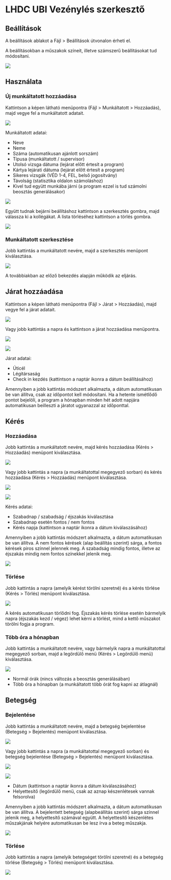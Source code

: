# LHDC UBI Vezénylés szerkesztő

## Beállítások

A beállítások ablakot a Fájl > Beállítások útvonalon érheti el.

A beállításokban a műszakok színeit, illetve számszerű beállításokat tud módosítani.

![](https://github.com/hidvegarpi/DEB/blob/main/IMAGES/settings.png)

## Használata

### Új munkáltatott hozzáadása

Kattintson a képen látható menüpontra (Fájl > Munkáltatott > Hozzáadás), majd vegye fel a munkáltatott adatait.

![](https://github.com/hidvegarpi/DEB/blob/main/IMAGES/add%20employee%201.png)

Munkáltatott adatai:
- Neve
- Neme
- Száma (automatikusan ajánlott sorszám)
- Típusa (munkáltatott / supervisor)
- Utolsó vizsga dátuma (lejárat előtt értesít a program)
- Kártya lejárati dátuma (lejárat előtt értesít a program)
- Sikeres vizsgák (VÉD 1-4, FEL, belső jogosítvány)
- Távolság (statisztika oldalon számoláshoz)
- Kivel tud együtt munkába járni (a program ezzel is tud számolni beosztás generálásakor)

![](https://github.com/hidvegarpi/DEB/blob/main/IMAGES/add%20employee%202.png)

Együtt tudnak bejárni beállításhoz kattintson a szerkesztés gombra, majd válassza ki a kollégákat. A lista törléséhez kattintson a törlés gombra.

![](https://github.com/hidvegarpi/DEB/blob/main/IMAGES/add%20employee%203.png)

### Munkáltatott szerkesztése

Jobb kattintás a munkáltatott nevére, majd a szerkesztés menüpont kiválasztása.

![](https://github.com/hidvegarpi/DEB/blob/main/IMAGES/add%20employee%204.png)

A továbbiakban az előző bekezdés alapján működik az eljárás.

## Járat hozzáadása

Kattintson a képen látható menüpontra (Fájl > Járat > Hozzáadás), majd vegye fel a járat adatait.

![](https://github.com/hidvegarpi/DEB/blob/main/IMAGES/add%20flight%201.png)

Vagy jobb kattintás a napra és kattintson a járat hozzáadása menüpontra.

![](https://github.com/hidvegarpi/DEB/blob/main/IMAGES/add%20flight%202.png)

![](https://github.com/hidvegarpi/DEB/blob/main/IMAGES/add%20flight%203.png)

Járat adatai:
- Úticél
- Légitársaság
- Check in kezdés (kattintson a naptár ikonra a dátum beállításához)

Amennyiben a jobb kattintás módszert alkalmazta, a dátum automatikusan be van állítva, csak az időpontot kell módosítani.
Ha a hetente ismétlődő pontot bejelöli, a program a hónapban minden hét adott napjára automatikusan beilleszti a járatot ugyanazzal az időponttal.

## Kérés

### Hozzáadása

Jobb kattintás a munkáltatott nevére, majd kérés hozzáadása (Kérés > Hozzáadás) menüpont kiválasztása.

![](https://github.com/hidvegarpi/DEB/blob/main/IMAGES/add%20request%201.png)

Vagy jobb kattintás a napra (a munkáltatottal megegyező sorban) és kérés hozzáadása (Kérés > Hozzáadás) menüpont kiválasztása.

![](https://github.com/hidvegarpi/DEB/blob/main/IMAGES/add%20request%202.png)

![](https://github.com/hidvegarpi/DEB/blob/main/IMAGES/add%20request%203.png)

Kérés adatai:
- Szabadnap / szabadság / éjszakás kiválasztása
- Szabadnap esetén fontos / nem fontos
- Kérés napja (kattintson a naptár ikonra a dátum kiválaszásához)

Amennyiben a jobb kattintás módszert alkalmazta, a dátum automatikusan be van állítva.
A nem fontos kérések (alap beállítás szerint) sárga, a fontos kérések piros színnel jelennek meg. A szabadság mindig fontos, illetve az éjszakás mindig nem fontos színekkel jelenik meg.

![](https://github.com/hidvegarpi/DEB/blob/main/IMAGES/requested%20days%201.png)

### Törlése

Jobb kattintás a napra (amelyik kérést törölni szeretné) és a kérés törlése (Kérés > Törlés) menüpont kiválasztása.

![](https://github.com/hidvegarpi/DEB/blob/main/IMAGES/delete%20request%201.png)

A kérés automatikusan törlődni fog. Éjszakás kérés törlése esetén bármelyik napra (éjszakás kezd / végez) lehet kérni a törlést, mind a kettő műszakot törölni fogja a program.

### Több óra a hónapban

Jobb kattintás a munkáltatott nevére, vagy bármelyik napra a munkáltatottal megegyező sorban, majd a legördülő menü (Kérés > Legördülő menü) kiválasztása.

![](https://github.com/hidvegarpi/DEB/blob/main/IMAGES/more%20hours%201.png)

- Normál órák (nincs változás a beosztás generálásában)
- Több óra a hónapban (a munkáltatott több órát fog kapni az átlagnál)

## Betegség

### Bejelentése

Jobb kattintás a munkáltatott nevére, majd a betegség bejelentése (Betegség > Bejelentés) menüpont kiválasztása.

![](https://github.com/hidvegarpi/DEB/blob/main/IMAGES/sick%201.png)

Vagy jobb kattintás a napra (a munkáltatottal megegyező sorban) és betegség bejelentése (Betegség > Bejelentés) menüpont kiválasztása.

![](https://github.com/hidvegarpi/DEB/blob/main/IMAGES/sick%202.png)

![](https://github.com/hidvegarpi/DEB/blob/main/IMAGES/sick%203.png)

- Dátum (kattintson a naptár ikonra a dátum kiválaszásához)
- Helyettesítő (legördülő menü, csak az aznap készenlétesek vannak felsorolva)

Amennyiben a jobb kattintás módszert alkalmazta, a dátum automatikusan be van állítva.
A bejelentett betegség (alapbeállítás szerint) sárga színnel jelenik meg, a helyettesítő számával együtt. A helyettesítő készenlétes műszakjának helyére automatikusan be lesz írva a beteg műszakja.

![](https://github.com/hidvegarpi/DEB/blob/main/IMAGES/sick%204.png)

### Törlése

Jobb kattintás a napra (amelyik betegséget törölni szeretné) és a betegség törlése (Betegség > Törlés) menüpont kiválasztása.

![](https://github.com/hidvegarpi/DEB/blob/main/IMAGES/sick%205.png)